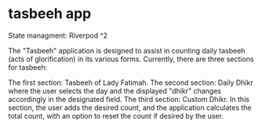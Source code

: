 # tasbeeh app
State managment: Riverpod ^2

The "Tasbeeh" application is designed to assist in counting daily tasbeeh (acts of glorification) in its various forms. Currently, there are three sections for tasbeeh:

The first section: Tasbeeh of Lady Fatimah.
The second section: Daily Dhikr 
  where the user selects the day and the displayed "dhikr" changes accordingly in the designated field.
The third section: 
  Custom Dhikr. In this section, the user adds the desired count, and the application calculates the total count, with an option to reset the count if desired by the user.
